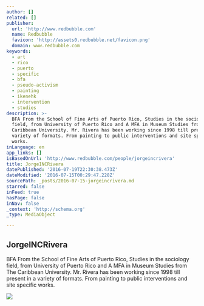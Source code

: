 ```yaml
---
author: []
related: []
publisher:
  url: 'http://www.redbubble.com'
  name: Redbubble
  favicon: 'http://assets0.redbubble.net/favicon.png'
  domain: www.redbubble.com
keywords:
  - art
  - rico
  - puerto
  - specific
  - bfa
  - pseudo-activism
  - painting
  - ikenehk
  - intervention
  - studies
description: >-
  BFA From the School of Fine Arts of Puerto Rico, Studies in the sociology
  field, from University of Puerto Rico and A MFA in Museum Studies from The
  Caribbean University. Mr. Rivera has been working since 1998 till present in a
  variety of formats. From painting to public interventions and site specific
  works.
inLanguage: en
app_links: []
isBasedOnUrl: 'http://www.redbubble.com/people/jorgeincrivera'
title: JorgeINCRivera
datePublished: '2016-07-19T22:30:38.473Z'
dateModified: '2016-07-15T00:29:47.228Z'
sourcePath: _posts/2016-07-15-jorgeincrivera.md
starred: false
inFeed: true
hasPage: false
inNav: false
_context: 'http://schema.org'
_type: MediaObject

---
```

<article style=""><h1>JorgeINCRivera</h1><p>BFA From the School of Fine Arts of Puerto Rico, Studies in the sociology field, from University of Puerto Rico and A MFA in Museum Studies from The Caribbean University. Mr. Rivera has been working since 1998 till present in a variety of formats. From painting to public interventions and site specific works.</p><img src="http://ih0.redbubble.net/avatar.818104.140x140.jpg" /></article>